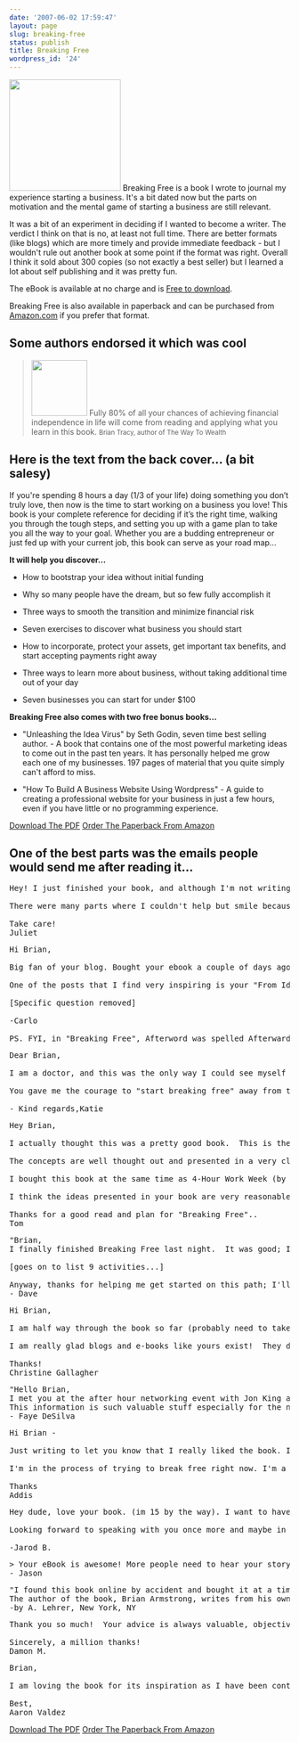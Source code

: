 ```yaml
---
date: '2007-06-02 17:59:47'
layout: page
slug: breaking-free
status: publish
title: Breaking Free
wordpress_id: '24'
---
```

<a class="pull-right" href="http://www.amazon.com/gp/product/1430307870?ie=UTF8&tag=httpwwwstartb-20&linkCode=as2&camp=1789&creative=390957&creativeASIN=1430307870"><img src="http://s3.amazonaws.com/oldbloguploads/2007/05/bookImage.jpg" width="200" /></a>
Breaking Free is a book I wrote to journal my experience starting a business.  It's a bit dated now but the parts on motivation and the mental game of starting a business are still relevant.

It was a bit of an experiment in deciding if I wanted to become a writer.  The verdict I think on that is no, at least not full time.  There are better formats (like blogs) which are more timely and provide immediate feedback - but I wouldn't rule out another book at some point if the format was right.  Overall I think it sold about 300 copies (so not exactly a best seller) but I learned a lot about self publishing and it was pretty fun.

The eBook is available at no charge and is [Free to download](http://s3.amazonaws.com/oldbloguploads/Breaking%20Free%20-%20Brian%20Armstrong.zip).

Breaking Free is also available in paperback and can be purchased from [Amazon.com](http://www.amazon.com/gp/product/1430307870?ie=UTF8&tag=httpwwwstartb-20&linkCode=as2&camp=1789&creative=390957&creativeASIN=1430307870) if you prefer that format.

## Some authors endorsed it which was cool

<blockquote>
  <img src="http://s3.amazonaws.com/oldbloguploads/2007/05/success/tracy.jpg" class="pull-right" width="100"/>
  Fully 80% of all your chances of achieving financial independence in life will come from reading and applying what you learn in this book.
  <small>Brian Tracy, author of The Way To Wealth</small>
</blockquote>

## Here is the text from the back cover... (a bit salesy)

If you're spending 8 hours a day (1/3 of your life) doing something you don’t truly love, then now is the time to start working on a business you love!  This book is your complete reference for deciding if it’s the right time, walking you through the tough steps, and setting you up with a game plan to take you all the way to your goal.  Whether you are a budding entrepreneur or just fed up with your current job, this book can serve as your road map...

**It will help you discover...**

  * How to bootstrap your idea without initial funding

	
  * Why so many people have the dream, but so few fully accomplish it

	
  * Three ways to smooth the transition and minimize financial risk

	
  * Seven exercises to discover what business you should start

	
  * How to incorporate, protect your assets, get important tax benefits, and start accepting payments right away

	
  * Three ways to learn more about business, without taking additional time out of your day

	
  * Seven businesses you can start for under $100


**Breaking Free also comes with two free bonus books...**
	
  * "Unleashing the Idea Virus" by Seth Godin, seven time best selling author. - A book that contains one of the most powerful marketing ideas to come out in the past ten years.  It has personally helped me grow each one of my businesses.  197 pages of material that you quite simply can't afford to miss.

	
  * "How To Build A Business Website Using Wordpress" - A guide to creating a professional website for your business in just a few hours, even if you have little or no programming experience.


<a href="http://s3.amazonaws.com/oldbloguploads/Breaking%20Free%20-%20Brian%20Armstrong.zip" class="btn btn-primary">Download The PDF</a>
<a href="http://www.amazon.com/gp/product/1430307870?ie=UTF8&tag=httpwwwstartb-20&linkCode=as2&camp=1789&creative=390957&creativeASIN=1430307870" class="btn btn-primary">Order The Paperback From Amazon</a>

## One of the best parts was the emails people would send me after reading it...


<pre>
Hey! I just finished your book, and although I'm not writing to thank you for the vast changes it has brought up in my life JUST YET- I feel the need to tell you that I completely enjoyed every sentence of the book.

There were many parts where I couldn't help but smile because it was clear how you genuinely wanted the absolute best for the reader - you weren't worried about how silly things might sound as long as you got your point across or as long as it worked (like punching the little 'self doubt creature' off your shoulder hahah). I also loved the stressed importance of not ripping off your customers or 'being evil.' You seem like a great person and I'm genuinely happy that you've reached this success because you seem like you totally deserve it.

Take care!
Juliet
</pre>


<pre>
Hi Brian,

Big fan of your blog. Bought your ebook a couple of days ago and I think it's great! Congratulations for a job well done.

One of the posts that I find very inspiring is your "From Idea to Launch" post series. Mainly because it shifted my paradigm that online business = information products.

[Specific question removed]

-Carlo

PS. FYI, in "Breaking Free", Afterword was spelled Afterward (don't know if that was intentional) and you have a typo on page 229 :D Yes, I got to that within just a couple days of reading.
</pre>


<pre>
Dear Brian,

I am a doctor, and this was the only way I could see myself functioning in this world.

You gave me the courage to "start breaking free" away from the path, which no longer was led by my desire, but rather by inability to turn back on something into which I have invested so much. I am not sure this mail will reach you, but I want to thank you and wish you success in everything you do.

- Kind regards,Katie
</pre>



<pre>
Hey Brian,

I actually thought this was a pretty good book.  This is the first full eBook that I have bought, and I have to say that I was very impressed.

The concepts are well thought out and presented in a very clean manner that helps for easier understanding and retention.

I bought this book at the same time as 4-Hour Work Week (by Timothy Ferriss) and these two books are now two books that I am recommending to people over everything else.

I think the ideas presented in your book are very reasonable and there should be no problem implementing them, especially using the "small steps" guideline.

Thanks for a good read and plan for "Breaking Free"..
Tom
</pre>


<pre>
"Brian,
I finally finished Breaking Free last night.  It was good; I liked the no-nonsense advice.  The message I especially took away from it is: "this is not that hard to do."  I just wanted to share with you some of the things that I've started doing as a result of your book and some of its spin-off activities:

[goes on to list 9 activities...]

Anyway, thanks for helping me get started on this path; I'll let you know how I'm progressing.  Let me know if you're ever in Boston!
- Dave
</pre>



<pre>
Hi Brian,

I am half way through the book so far (probably need to take you up on that speed reading suggestion) and have started playing around with Wordpress.  Thank you so much for putting the info out there that you do.  I am at a point in my life  (I turn 30 in November) where I know I need to start working for myself--the employee world is just not for me.  It is exciting but scary.  I am still working on pushing myself harder.

I am really glad blogs and e-books like yours exist!  They do wonders for encouraging me.  One of the things you wrote that really set off a bell was the "no matter what" ;-)   I have two Masters degrees and kind of just followed a path for a while of getting a good education and going to work for a co. with benefits--blah, blah...it's not my destiny. I know I cannot waste my whole life dreading work in the morning.

Thanks!
Christine Gallagher
</pre>


<pre>
"Hello Brian,
I met you at the after hour networking event with Jon King and bought your book. Enjoying it!
This information is such valuable stuff especially for the new business builders. Thank-you so much for sharing!
- Faye DeSilva
</pre>


<pre>
Hi Brian -

Just writing to let you know that I really liked the book. It is quite a value for the money and it had some helpful advice I had not encountered before. (and I've read a lot on the subject)

I'm in the process of trying to break free right now. I'm a very successful engineer at a top company, published author, and I  consider myself a smart and capable guy. Starting the process is difficult at times, but reading the experience of someone who has broken free has been very inspiring.

Thanks
Addis
</pre>


<pre>
Hey dude, love your book. (im 15 by the way). I want to have my own web designing company but I really wouldn't know where to start.  Its really good from the beginning on how you started out. I can feel the experience myself though because im more of a business person too.

Looking forward to speaking with you once more and maybe in reality!

-Jarod B.
</pre>


<pre>
> Your eBook is awesome! More people need to hear your story.
- Jason
</pre>


<pre>
"I found this book online by accident and bought it at a time that coincidentally I was getting sick of working for someone else. The book is very motivational and a must read for anyone who wants to "break free". The book offers a step by step approach to quiting your job and becoming financially independent.
The author of the book, Brian Armstrong, writes from his own experiences and shows how anyone can follow in his footsteps...making breaking free seem a lot more possible.
-by A. Lehrer, New York, NY
</pre>


<pre>
Thank you so much!  Your advice is always valuable, objective and very much appreciated. I would like to share with you that your book helped me break free from a life of unhappiness and mediocrity. I've had my own business up for two weeks now and three days after quitting, I make as much as I did at my job fixing airplanes.  Only now I'm excited to get up every day.

Sincerely, a million thanks!
Damon M.
</pre>


<pre>
Brian,

I am loving the book for its inspiration as I have been contemplating quiting my job. I have more than sufficient $ to take some time off, so last Friday I went ahead and put in my two weeks. It's a scary feeling to do this especially without a side business already up and running, but I can afford it. I know that taking some time off will help give me a level head and aid in my pursuit to find my passion.

Best,
Aaron Valdez
</pre>


<a href="http://s3.amazonaws.com/oldbloguploads/Breaking%20Free%20-%20Brian%20Armstrong.zip" class="btn btn-primary">Download The PDF</a>
<a href="http://www.amazon.com/gp/product/1430307870?ie=UTF8&tag=httpwwwstartb-20&linkCode=as2&camp=1789&creative=390957&creativeASIN=1430307870" class="btn btn-primary">Order The Paperback From Amazon</a>